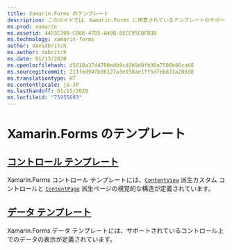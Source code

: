 ```yaml
---
title: Xamarin.Forms のテンプレート
description: このガイドでは、Xamarin.Forms に用意されているテンプレートのサポートを使用する方法について説明します。 このサポートには、カスタム コントロールとカスタム ページの視覚的な構造を定義するコントロール テンプレートと、サポートされているコントロールのデータの表示を定義するデータ テンプレートが含まれます。
ms.prod: xamarin
ms.assetid: 4453C209-C068-47D5-A49B-0ECC95C0FB3B
ms.technology: xamarin-forms
author: davidbritch
ms.author: dabritch
ms.date: 01/13/2020
ms.openlocfilehash: d5610a37d4700edb9cd2b9d8fb90a7506b66ca68
ms.sourcegitcommit: 211fed94fb96127a3e158ae1ff5d7eb831a203d8
ms.translationtype: HT
ms.contentlocale: ja-JP
ms.lasthandoff: 01/15/2020
ms.locfileid: "75955693"
---
```

# <a name="xamarinforms-templates"></a>Xamarin.Forms のテンプレート

## <a name="control-templatescontrol-templatemd"></a>[コントロール テンプレート](control-template.md)

Xamarin.Forms コントロール テンプレートには、[`ContentView`](xref:Xamarin.Forms.ContentView) 派生カスタム コントロールと [`ContentPage`](xref:Xamarin.Forms.ContentPage) 派生ページの視覚的な構造が定義されています。

## <a name="data-templatesdata-templatesindexmd"></a>[データ テンプレート](data-templates/index.md)

Xamarin.Forms データ テンプレートには、サポートされているコントロール上でのデータの表示が定義されています。
